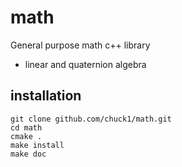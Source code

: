 # math

General purpose math c++ library

- linear and quaternion algebra

## installation

    git clone github.com/chuck1/math.git
    cd math
    cmake .
    make install
    make doc
